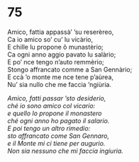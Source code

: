 # 75
  
Amico, fattia appassà’ ’su reserèreo,  
Ca io amico so’ cu’ lu vicàrio,  
E chille lu propone ô munastèrio;  
Ca ogni anno aggio pavato lu salàrio;  
E po’ nce tengo n’auto remmèrio;  
Stongo affrancato comme a San Gennàrio;  
E ccà ’o monte me nce tene p’aùrea,  
Nu’ sia nullo che me faccia ’ngiùria.

*Amico, fatti passar ’sto desiderio,  
ché io sono amico col vicario:  
e quello lo propone il monastero  
ché ogni anno ho pagato il salario.  
E poi tengo un altro rimedio:  
sto affrancato come San Gennaro,  
e il Monte mi ci tiene per augurio.  
Non sia nessuno che mi faccia ingiuria.*


